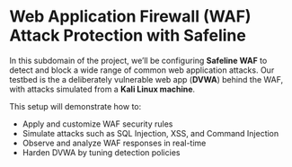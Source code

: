 # Web Application Firewall (WAF) Attack Protection with Safeline

In this subdomain of the project, we’ll be configuring **Safeline WAF** to detect and block a wide range of common web application attacks. Our testbed is the a deliberately vulnerable web app (**DVWA**) behind the WAF, with attacks simulated from a **Kali Linux machine**.

This setup will demonstrate how to:
- Apply and customize WAF security rules
- Simulate attacks such as SQL Injection, XSS, and Command Injection
- Observe and analyze WAF responses in real-time
- Harden DVWA by tuning detection policies


